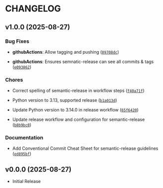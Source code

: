 # CHANGELOG

<!-- version list -->

## v1.0.0 (2025-08-27)

### Bug Fixes

- **githubActions**: Allow tagging and pushing
  ([`09708dc`](https://github.com/pirlo47/Github-UserActivity/commit/09708dc0746bdd0c912e8281644bc6ebfd3b1e73))

- **githubActions**: Ensures semnatic-release can see all commits & tags
  ([`e093862`](https://github.com/pirlo47/Github-UserActivity/commit/e0938621859921851ce78dc52fa15a6730d6b0cb))

### Chores

- Correct spelling of semantic-release in workflow steps
  ([`f40a71f`](https://github.com/pirlo47/Github-UserActivity/commit/f40a71fe3238c97256b9d4cf45bce9e0d67ec641))

- Python version to 3.13, supported release
  ([`b1a013d`](https://github.com/pirlo47/Github-UserActivity/commit/b1a013d8122a01ee05fef12e21496f513d5634aa))

- Update Python version to 3.14.0 in release workflow
  ([`65f6420`](https://github.com/pirlo47/Github-UserActivity/commit/65f6420a7835127e56af4d7fc4d24bfff0a6e995))

- Update release workflow and configuration for semantic-release
  ([`b8b9bc0`](https://github.com/pirlo47/Github-UserActivity/commit/b8b9bc0b2d9e5317e5c7c3beb18ae556e36238c4))

### Documentation

- Add Conventional Commit Cheat Sheet for semantic-release guidelines
  ([`ed895bf`](https://github.com/pirlo47/Github-UserActivity/commit/ed895bf15d7e5b3545345efd028262be9b070fdb))


## v0.0.0 (2025-08-27)

- Initial Release
